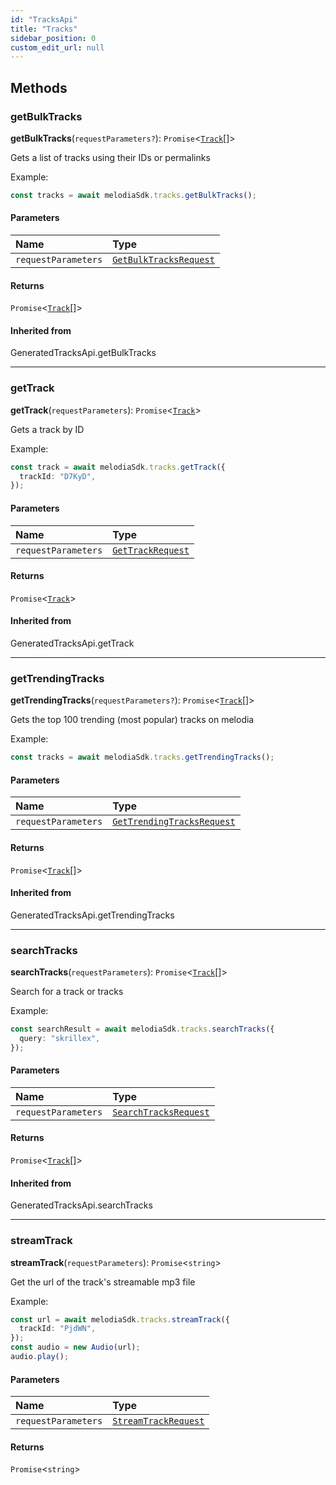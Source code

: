 ```yaml
---
id: "TracksApi"
title: "Tracks"
sidebar_position: 0
custom_edit_url: null
---
```


## Methods

### getBulkTracks

**getBulkTracks**(`requestParameters?`): `Promise`<[`Track`](../interfaces/Track.md)[]\>

Gets a list of tracks using their IDs or permalinks

Example:

```typescript
const tracks = await melodiaSdk.tracks.getBulkTracks();
```

#### Parameters

| Name                | Type                                                            |
| :------------------ | :-------------------------------------------------------------- |
| `requestParameters` | [`GetBulkTracksRequest`](../interfaces/GetBulkTracksRequest.md) |

#### Returns

`Promise`<[`Track`](../interfaces/Track.md)[]\>

#### Inherited from

GeneratedTracksApi.getBulkTracks

---

### getTrack

**getTrack**(`requestParameters`): `Promise`<[`Track`](../interfaces/Track.md)\>

Gets a track by ID

Example:

```typescript
const track = await melodiaSdk.tracks.getTrack({
  trackId: "D7KyD",
});
```

#### Parameters

| Name                | Type                                                  |
| :------------------ | :---------------------------------------------------- |
| `requestParameters` | [`GetTrackRequest`](../interfaces/GetTrackRequest.md) |

#### Returns

`Promise`<[`Track`](../interfaces/Track.md)\>

#### Inherited from

GeneratedTracksApi.getTrack

---

### getTrendingTracks

**getTrendingTracks**(`requestParameters?`): `Promise`<[`Track`](../interfaces/Track.md)[]\>

Gets the top 100 trending (most popular) tracks on melodia

Example:

```typescript
const tracks = await melodiaSdk.tracks.getTrendingTracks();
```

#### Parameters

| Name                | Type                                                                    |
| :------------------ | :---------------------------------------------------------------------- |
| `requestParameters` | [`GetTrendingTracksRequest`](../interfaces/GetTrendingTracksRequest.md) |

#### Returns

`Promise`<[`Track`](../interfaces/Track.md)[]\>

#### Inherited from

GeneratedTracksApi.getTrendingTracks

---

### searchTracks

**searchTracks**(`requestParameters`): `Promise`<[`Track`](../interfaces/Track.md)[]\>

Search for a track or tracks

Example:

```typescript
const searchResult = await melodiaSdk.tracks.searchTracks({
  query: "skrillex",
});
```

#### Parameters

| Name                | Type                                                          |
| :------------------ | :------------------------------------------------------------ |
| `requestParameters` | [`SearchTracksRequest`](../interfaces/SearchTracksRequest.md) |

#### Returns

`Promise`<[`Track`](../interfaces/Track.md)[]\>

#### Inherited from

GeneratedTracksApi.searchTracks

---

### streamTrack

**streamTrack**(`requestParameters`): `Promise`<`string`\>

Get the url of the track's streamable mp3 file

Example:

```typescript
const url = await melodiaSdk.tracks.streamTrack({
  trackId: "PjdWN",
});
const audio = new Audio(url);
audio.play();
```

#### Parameters

| Name                | Type                                                        |
| :------------------ | :---------------------------------------------------------- |
| `requestParameters` | [`StreamTrackRequest`](../interfaces/StreamTrackRequest.md) |

#### Returns

`Promise`<`string`\>
